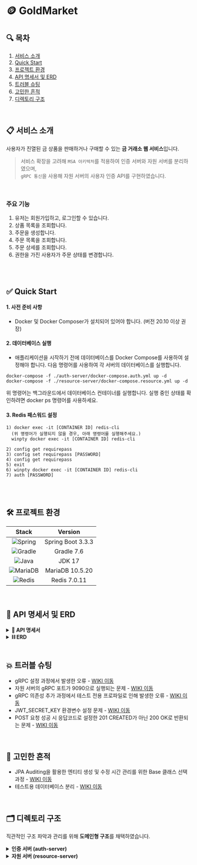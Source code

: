 # 🪙 GoldMarket

## 🔍 목차
1. [서비스 소개](#-서비스-소개)
2. [Quick Start](#-quick-start)
3. [프로젝트 환경](#%EF%B8%8F-프로젝트-환경)
4. [API 명세서 및 ERD](#-api-명세서-및-erd)
5. [트러블 슈팅](#-트러블-슈팅)
6. [고민한 흔적](#-고민한-흔적)
7. [디렉토리 구조](#%EF%B8%8F-디렉토리-구조)

<br>

## 📋 서비스 소개
사용자가 진열된 금 상품을 판매하거나 구매할 수 있는 **금 거래소 웹 서비스**입니다.<br>
> 서비스 확장을 고려해 `MSA 아키텍처`를 적용하여 인증 서버와 자원 서버를 분리하였으며,<br>`gRPC 통신`을 사용해 자원 서버의 사용자 인증 API를 구현하였습니다.

<br>

### 주요 기능
1. 유저는 회원가입하고, 로그인할 수 있습니다.
2. 상품 목록을 조회합니다.
3. 주문을 생성합니다.
4. 주문 목록을 조회합니다.
5. 주문 상세를 조회합니다.
6. 권한을 가진 사용자가 주문 상태를 변경합니다.

<br>
<br>

## ✅ Quick Start
#### 1. 사전 준비 사항
- Docker 및 Docker Composer가 설치되어 있어야 합니다. (버전 20.10 이상 권장)

#### 2. 데이터베이스 실행
- 애플리케이션을 시작하기 전에 데이터베이스를 Docker Compose를 사용하여 설정해야 합니다.
다음 명령어를 사용하여 각 서버의 데이터베이스를 실행합니다.
```
docker-compose -f ./auth-server/docker-compose.auth.yml up -d
docker-compose -f ./resource-server/docker-compose.resource.yml up -d
```
위 명령어는 백그라운드에서 데이터베이스 컨테이너를 실행합니다.
실행 중인 상태를 확인하려면 docker ps 명령어를 사용하세요.

#### 3. Redis 패스워드 설정
```
1) docker exec -it [CONTAINER ID] redis-cli
  (위 명령어가 실행되지 않을 경우, 아래 명령어를 실행해주세요.)
  winpty docker exec -it [CONTAINER ID] redis-cli

2) config get requirepass
3) config set requirepass [PASSWORD]
4) config get requirepass
5) exit
6) winpty docker exec -it [CONTAINER ID] redis-cli
7) auth [PASSWORD]
```

<br>

<br>

## 🛠️ 프로젝트 환경
| Stack                                                                                                        | Version           |
|:------------------------------------------------------------------------------------------------------------:|:-----------------:|
| ![Spring](https://img.shields.io/badge/spring-%236DB33F.svg?style=for-the-badge&logo=spring&logoColor=white) | Spring Boot 3.3.3 |
| ![Gradle](https://img.shields.io/badge/Gradle-02303A.svg?style=for-the-badge&logo=Gradle&logoColor=white)    | Gradle 7.6       |
| ![Java](https://img.shields.io/badge/java-%23ED8B00.svg?style=for-the-badge&logo=openjdk&logoColor=white)    | JDK 17           |
| ![MariaDB](https://img.shields.io/badge/mariadb-%2300A3E0.svg?style=for-the-badge&logo=mariadb&logoColor=white) | MariaDB 10.5.20 |
| ![Redis](https://img.shields.io/badge/redis-%23DD0031.svg?style=for-the-badge&logo=redis&logoColor=white)    | Redis 7.0.11        |

<br>

## 📄 API 명세서 및 ERD
<details>
  <summary><b>🧾 API 명세서</b></summary><br>
  🔗<a href="https://documenter.getpostman.com/view/33600354/2sAXqmB5nZ"> POSTMAN API 명세 링크 클릭</a>
  <br>
  <h4>인증서버</h4>
  <img src="https://github.com/user-attachments/assets/ec11004c-4bd3-4c21-8956-e36c674ce983" width="80%">
  <h4>자원서버</h4>
  <img src="https://github.com/user-attachments/assets/17bf7813-fb3a-46d4-839f-ca1807809131" width="80%">

</details>

<details>
  <summary><b>⛓️ ERD</b></summary><br>
  <a href="https://dbdiagram.io/d/gold-market-66d7b203eef7e08f0e99f31f">🔗 dbdiagram 링크 클릭</a>
  <h4>인증서버</h4>
  <img src="https://github.com/user-attachments/assets/4bb00055-0980-4666-a027-b19d0c324183" width="70%">
  <h4>자원서버</h4>
  <img src="https://github.com/user-attachments/assets/120855c4-d430-41ee-a405-3cd3ca1cee88" width="70%">
</details>

<br>

## 💥 트러블 슈팅
- gRPC 설정 과정에서 발생한 오류 - <a href="https://github.com/ryuneng/gold-market/wiki/gRPC-%EC%84%A4%EC%A0%95-%EA%B3%BC%EC%A0%95%EC%97%90%EC%84%9C-%EB%B0%9C%EC%83%9D%ED%95%9C-%EC%98%A4%EB%A5%98"> WIKI 이동 </a>
- 자원 서버의 gRPC 포트가 9090으로 실행되는 문제 - <a href="https://github.com/ryuneng/gold-market/wiki/%EC%9E%90%EC%9B%90-%EC%84%9C%EB%B2%84%EC%9D%98-gRPC-%ED%8F%AC%ED%8A%B8%EA%B0%80-9090%EC%9C%BC%EB%A1%9C-%EC%8B%A4%ED%96%89%EB%90%98%EB%8A%94-%EB%AC%B8%EC%A0%9C"> WIKI 이동 </a>
- gRPC 의존성 추가 과정에서 테스트 전용 프로파일로 인해 발생한 오류 - <a href="https://github.com/ryuneng/gold-market/wiki/gRPC-%EC%9D%98%EC%A1%B4%EC%84%B1-%EC%B6%94%EA%B0%80-%EA%B3%BC%EC%A0%95%EC%97%90%EC%84%9C-%ED%85%8C%EC%8A%A4%ED%8A%B8-%EC%A0%84%EC%9A%A9-%ED%94%84%EB%A1%9C%ED%8C%8C%EC%9D%BC%EB%A1%9C-%EC%9D%B8%ED%95%B4-%EB%B0%9C%EC%83%9D%ED%95%9C-%EC%98%A4%EB%A5%98"> WIKI 이동 </a>
- JWT_SECRET_KEY 환경변수 설정 문제 - <a href="https://github.com/ryuneng/gold-market/wiki/JWT_SECRET_KEY-%ED%99%98%EA%B2%BD%EB%B3%80%EC%88%98-%EC%84%A4%EC%A0%95-%EB%AC%B8%EC%A0%9C"> WIKI 이동 </a>
- POST 요청 성공 시 응답코드로 설정한 201 CREATED가 아닌 200 OK로 반환되는 문제 - <a href="https://github.com/ryuneng/gold-market/wiki/POST-%EC%9A%94%EC%B2%AD-%EC%84%B1%EA%B3%B5-%EC%8B%9C-%EC%9D%91%EB%8B%B5%EC%BD%94%EB%93%9C%EB%A1%9C-%EC%84%A4%EC%A0%95%ED%95%9C-201-CREATED%EA%B0%80-%EC%95%84%EB%8B%8C-200-OK%EB%A1%9C%C2%A0%EB%B0%98%ED%99%98%EB%90%98%EB%8A%94-%EB%AC%B8%EC%A0%9C"> WIKI 이동 </a>
</details>

<br>

## 🤔 고민한 흔적
- JPA Auditing을 활용한 엔티티 생성 및 수정 시간 관리를 위한 Base 클래스 선택 과정 - <a href="https://github.com/ryuneng/gold-market/wiki/JPA-Auditing%EC%9D%84-%ED%99%9C%EC%9A%A9%ED%95%9C-%EC%97%94%ED%8B%B0%ED%8B%B0-%EC%83%9D%EC%84%B1-%EB%B0%8F-%EC%88%98%EC%A0%95-%EC%8B%9C%EA%B0%84-%EA%B4%80%EB%A6%AC%EB%A5%BC-%EC%9C%84%ED%95%9C-Base-%ED%81%B4%EB%9E%98%EC%8A%A4-%EC%84%A0%ED%83%9D-%EA%B3%BC%EC%A0%95"> WIKI 이동 </a>
- 테스트용 데이터베이스 분리 - <a href="https://github.com/ryuneng/gold-market/wiki/%ED%85%8C%EC%8A%A4%ED%8A%B8%EC%9A%A9-%EB%8D%B0%EC%9D%B4%ED%84%B0%EB%B2%A0%EC%9D%B4%EC%8A%A4-%EB%B6%84%EB%A6%AC"> WIKI 이동 </a>

<br>

## 🗂️ 디렉토리 구조
직관적인 구조 파악과 관리를 위해 <b>도메인형 구조</b>를 채택하였습니다.

<details>
  <summary><b>인증 서버 (auth-server)</b></summary>
  
```
├─main
│  ├─java
│  │  └─com
│  │      └─ryuneng
│  │          └─goldauth
│  │              ├─domain
│  │              │  ├─jwt
│  │              │  └─user
│  │              │      ├─controller
│  │              │      ├─dto
│  │              │      ├─entity
│  │              │      ├─repository
│  │              │      └─service
│  │              ├─global
│  │              │  ├─config
│  │              │  ├─entity
│  │              │  └─exception
│  │              │      ├─handler
│  │              │      └─response
│  │              └─grpc
│  ├─proto
│  └─resources
│      ├─static
│      └─templates
└─test
    └─java
        └─com
            └─ryuneng
                └─goldauth
                    └─domain
                        └─user
                            ├─controller
                            ├─repository
                            └─service
```

<br>
</details>
<details>
  <summary><b>자원 서버 (resource-server)</b></summary>

```
├─main
│  ├─java
│  │  └─com
│  │      └─ryuneng
│  │          └─goldresource
│  │              ├─domain
│  │              │  ├─auth
│  │              │  ├─order
│  │              │  │  ├─controller
│  │              │  │  ├─dto
│  │              │  │  ├─entity
│  │              │  │  ├─enums
│  │              │  │  ├─repository
│  │              │  │  └─service
│  │              │  └─product
│  │              │      ├─controller
│  │              │      ├─dto
│  │              │      ├─entity
│  │              │      ├─enums
│  │              │      ├─repository
│  │              │      └─service
│  │              ├─global
│  │              │  ├─config
│  │              │  ├─entity
│  │              │  └─exception
│  │              │      ├─handler
│  │              │      └─response
│  │              └─grpc
│  ├─proto
│  └─resources
│      ├─static
│      └─templates
└─test
    └─java
        └─com
            └─ryuneng
                └─goldresource
```
</details>
